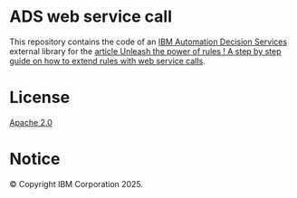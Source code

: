 # ADS web service call

This repository contains the code of an [IBM Automation Decision Services](https://www.ibm.com/products/automation-decision-services) external library for the [article Unleash the power of rules ! A step by step guide on how to extend rules with web service calls](https://community.ibm.com/community/user/blogs/jean-louis-ardoint/2025/07/28/extend-rules).

# License
[Apache 2.0](LICENSE)

# Notice
© Copyright IBM Corporation 2025.

